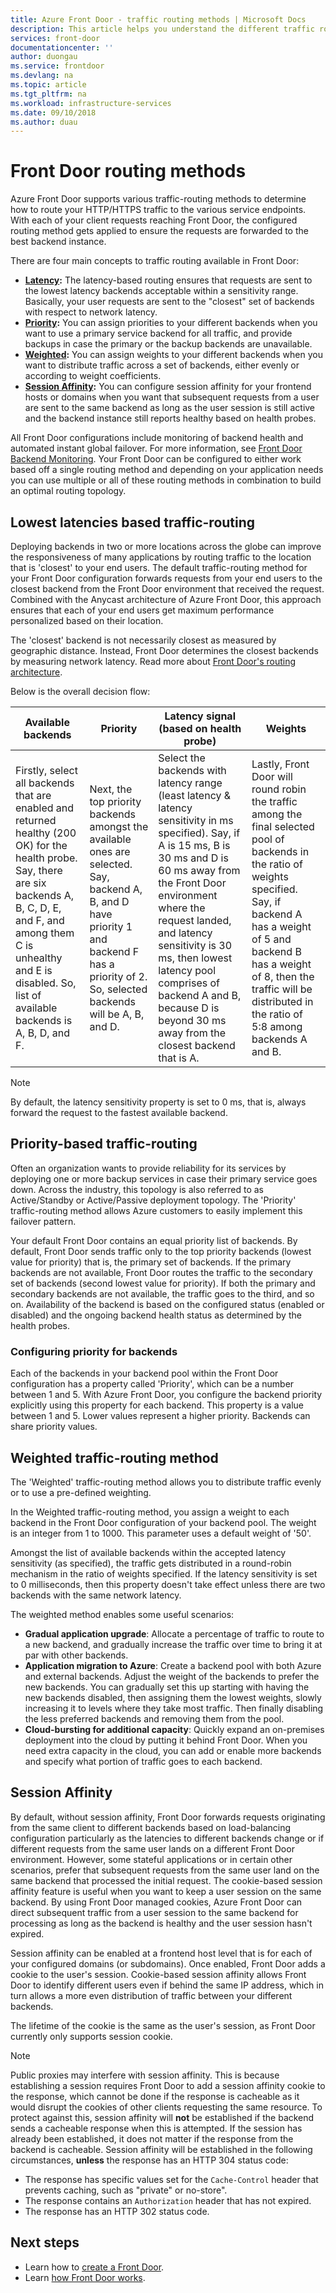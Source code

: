 ```yaml
---
title: Azure Front Door - traffic routing methods | Microsoft Docs
description: This article helps you understand the different traffic routing methods used by Front Door
services: front-door
documentationcenter: ''
author: duongau
ms.service: frontdoor
ms.devlang: na
ms.topic: article
ms.tgt_pltfrm: na
ms.workload: infrastructure-services
ms.date: 09/10/2018
ms.author: duau
---
```


# Front Door routing methods

Azure Front Door supports various traffic-routing methods to determine how to route your HTTP/HTTPS traffic to the various service endpoints. With each of your client requests reaching Front Door, the configured routing method gets applied to ensure the requests are forwarded to the best backend instance. 

There are four main concepts to traffic routing available in Front Door:

* **[Latency](#latency):** The latency-based routing ensures that requests are sent to the lowest latency backends acceptable within a sensitivity range. Basically, your user requests are sent to the "closest" set of backends with respect to network latency.
* **[Priority](#priority):** You can assign priorities to your different backends when you want to use a primary service backend for all traffic, and provide backups in case the primary or the backup backends are unavailable.
* **[Weighted](#weighted):** You can assign weights to your different backends when you want to distribute traffic across a set of backends, either evenly or according to weight coefficients.
* **[Session Affinity](#affinity):** You can configure session affinity for your frontend hosts or domains when you want that subsequent requests from a user are sent to the same backend as long as the user session is still active and the backend instance still reports healthy based on health probes. 

All Front Door configurations include monitoring of backend health and automated instant global failover. For more information, see [Front Door Backend Monitoring](front-door-health-probes.md). Your Front Door can be configured to either work based off a single routing method and depending on your application needs you can use multiple or all of these routing methods in combination to build an optimal routing topology.

## <a name = "latency"></a>Lowest latencies based traffic-routing

Deploying backends in two or more locations across the globe can improve the responsiveness of many applications by routing traffic to the location that is 'closest' to your end users. The default traffic-routing method for your Front Door configuration forwards requests from your end users to the closest backend from the Front Door environment that received the request. Combined with the Anycast architecture of Azure Front Door, this approach ensures that each of your end users get maximum performance personalized based on their location.

The 'closest' backend is not necessarily closest as measured by geographic distance. Instead, Front Door determines the closest backends by measuring network latency. Read more about [Front Door's routing architecture](front-door-routing-architecture.md). 

Below is the overall decision flow:

| Available backends | Priority | Latency signal (based on health probe) | Weights |
|-------------| ----------- | ----------- | ----------- |
| Firstly, select all backends that are enabled and returned healthy (200 OK) for the health probe. Say, there are six backends A, B, C, D, E, and F, and among them C is unhealthy and E is disabled. So, list of available backends is A, B, D, and F.  | Next, the top priority backends amongst the available ones are selected. Say, backend A, B, and D have priority 1 and backend F has a priority of 2. So, selected backends will be A, B, and D.| Select the backends with latency range (least latency & latency sensitivity in ms specified). Say, if A is 15 ms, B is 30 ms and D is 60 ms away from the Front Door environment where the request landed, and latency sensitivity is 30 ms, then lowest latency pool comprises of backend A and B, because D is beyond 30 ms away from the closest backend that is A. | Lastly, Front Door will round robin the traffic among the final selected pool of backends in the ratio of weights specified. Say, if backend A has a weight of 5 and backend B has a weight of 8, then the traffic will be distributed in the ratio of 5:8 among backends A and B. |

>[!NOTE]
> By default, the latency sensitivity property is set to 0 ms, that is, always forward the request to the fastest available backend.


## <a name = "priority"></a>Priority-based traffic-routing

Often an organization wants to provide reliability for its services by deploying one or more backup services in case their primary service goes down. Across the industry, this topology is also referred to as Active/Standby or Active/Passive deployment topology. The 'Priority' traffic-routing method allows Azure customers to easily implement this failover pattern.

Your default Front Door contains an equal priority list of backends. By default, Front Door sends traffic only to the top priority backends (lowest value for priority) that is, the primary set of backends. If the primary backends are not available, Front Door routes the traffic to the secondary set of backends (second lowest value for priority). If both the primary and secondary backends are not available, the traffic goes to the third, and so on. Availability of the backend is based on the configured status (enabled or disabled) and the ongoing backend health status as determined by the health probes.

### Configuring priority for backends

Each of the backends in your backend pool within the Front Door configuration has a property called 'Priority', which can be a number between 1 and 5. With Azure Front Door, you configure the backend priority explicitly using this property for each backend. This property is a value between 1 and 5. Lower values represent a higher priority. Backends can share priority values.

## <a name = "weighted"></a>Weighted traffic-routing method
The 'Weighted' traffic-routing method allows you to distribute traffic evenly or to use a pre-defined weighting.

In the Weighted traffic-routing method, you assign a weight to each backend in the Front Door configuration of your backend pool. The weight is an integer from 1 to 1000. This parameter uses a default weight of '50'.

Amongst the list of available backends within the accepted latency sensitivity (as specified), the traffic gets distributed in a round-robin mechanism in the ratio of weights specified. If the latency sensitivity is set to 0 milliseconds, then this property doesn't take effect unless there are two backends with the same network latency. 

The weighted method enables some useful scenarios:

* **Gradual application upgrade**: Allocate a percentage of traffic to route to a new backend, and gradually increase the traffic over time to bring it at par with other backends.
* **Application migration to Azure**: Create a backend pool with both Azure and external backends. Adjust the weight of the backends to prefer the new backends. You can gradually set this up starting with having the new backends disabled, then assigning them the lowest weights, slowly increasing it to levels where they take most traffic. Then finally disabling the less preferred backends and removing them from the pool.  
* **Cloud-bursting for additional capacity**: Quickly expand an on-premises deployment into the cloud by putting it behind Front Door. When you need extra capacity in the cloud, you can add or enable more backends and specify what portion of traffic goes to each backend.

## <a name = "affinity"></a>Session Affinity
By default, without session affinity, Front Door forwards requests originating from the same client to different backends based on load-balancing configuration particularly as the latencies to different backends change or if different requests from the same user lands on a different Front Door environment. However, some stateful applications or in certain other scenarios, prefer that subsequent requests from the same user land on the same backend that processed the initial request. The cookie-based session affinity feature is useful when you want to keep a user session on the same backend. By using Front Door managed cookies, Azure Front Door can direct subsequent traffic from a user session to the same backend for processing as long as the backend is healthy and the user session hasn't expired. 

Session affinity can be enabled at a frontend host level that is for each of your configured domains (or subdomains). Once enabled, Front Door adds a cookie to the user's session. Cookie-based session affinity allows Front Door to identify different users even if behind the same IP address, which in turn allows a more even distribution of traffic between your different backends.

The lifetime of the cookie is the same as the user's session, as Front Door currently only supports session cookie. 

> [!NOTE]
> Public proxies may interfere with session affinity. This is because establishing a session requires Front Door to add a session affinity cookie to the response, which cannot be done if the response is cacheable as it would disrupt the cookies of other clients requesting the same resource. To protect against this, session affinity will **not** be established if the backend sends a cacheable response when this is attempted. If the session has already been established, it does not matter if the response from the backend is cacheable.
> Session affinity will be established in the following circumstances, **unless** the response has an HTTP 304 status code:
> - The response has specific values set for the ```Cache-Control``` header that prevents caching, such as "private" or no-store".
> - The response contains an ```Authorization``` header that has not expired.
> - The response has an HTTP 302 status code.

## Next steps

- Learn how to [create a Front Door](quickstart-create-front-door.md).
- Learn [how Front Door works](front-door-routing-architecture.md).
